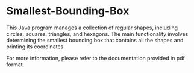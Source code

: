 # Smallest-Bounding-Box
This Java program manages a collection of regular shapes, including circles, squares, triangles, and hexagons. The main functionality involves determining the smallest bounding box that contains all the shapes and printing its coordinates.

For more information, please refer to the documentation provided in pdf format.
